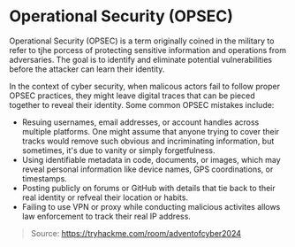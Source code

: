 # Operational Security (OPSEC)

Operational Security (OPSEC) is a term originally coined in the military to refer to tjhe porcess of protecting sensitive information and operations from adversaries. The goal is to identify and eliminate potential vulnerabilities before the attacker can learn their identity.

In the context of cyber security, when malicous actors fail to follow proper OPSEC practices, they might leave digital traces that can be pieced together to reveal their identity. Some common OPSEC mistakes include:
 * Resuing usernames, email addresses, or account handles across multiple platforms. One might assume that anyone trying to cover their tracks would remove such obvious and incriminating information, but sometimes, it's due to vanity or simply forgetfulness.
 * Using identifiable metadata in code, documents, or images, which may reveal personal information like device names, GPS coordinations, or timestamps.
 * Posting publicly on forums or GitHub with details that tie back to their real identity or refveal their location or habits.
 * Failing to use VPN or proxy while conducting malicious activites allows law enforcement to track their real IP address.

> Source: https://tryhackme.com/room/adventofcyber2024
